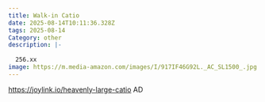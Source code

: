 ```yaml
---
title: Walk-in Catio
date: 2025-08-14T10:11:36.328Z
tags: 2025-08-14
Category: other
description: |-
  
  256.xx
image: https://m.media-amazon.com/images/I/917IF46G92L._AC_SL1500_.jpg
---
```

https://joylink.io/heavenly-large-catio
AD